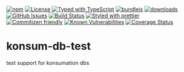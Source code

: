 [![npm](https://img.shields.io/npm/v/@konsumation/db-test.svg)](https://www.npmjs.com/package/@konsumation/db-test)
[![License](https://img.shields.io/badge/License-BSD%203--Clause-blue.svg)](https://spdx.org/licenses/0BSD.html)
[![Typed with TypeScript](https://flat.badgen.net/badge/icon/Typed?icon=typescript\&label\&labelColor=blue\&color=555555)](https://typescriptlang.org)
[![bundlejs](https://deno.bundlejs.com/?q=@konsumation/db-test\&badge=detailed)](https://bundlejs.com/?q=@konsumation/db-test)
[![downloads](http://img.shields.io/npm/dm/@konsumation/db-test.svg?style=flat-square)](https://npmjs.org/package/@konsumation/db-test)
[![GitHub Issues](https://img.shields.io/github/issues/konsumation/db-test.svg?style=flat-square)](https://github.com/konsumation/db-test/issues)
[![Build Status](https://img.shields.io/endpoint.svg?url=https%3A%2F%2Factions-badge.atrox.dev%2Fkonsumation%2Fdb-test%2Fbadge\&style=flat)](https://actions-badge.atrox.dev/konsumation/db-test/goto)
[![Styled with prettier](https://img.shields.io/badge/styled_with-prettier-ff69b4.svg)](https://github.com/prettier/prettier)
[![Commitizen friendly](https://img.shields.io/badge/commitizen-friendly-brightgreen.svg)](http://commitizen.github.io/cz-cli/)
[![Known Vulnerabilities](https://snyk.io/test/github/konsumation/db-test/badge.svg)](https://snyk.io/test/github/konsumation/db-test)
[![Coverage Status](https://coveralls.io/repos/konsumation/db-test/badge.svg)](https://coveralls.io/github/konsumation/db-test)
# konsum-db-test
test support for konsumation dbs
